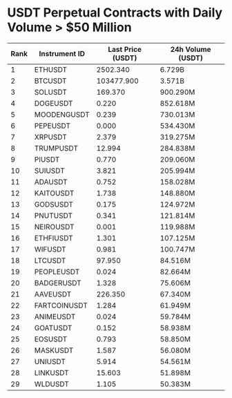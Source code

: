 # USDT Perpetual Contracts with Daily Volume > $50 Million

| Rank | Instrument ID | Last Price (USDT) | 24h Volume (USDT) |
|------|---------------|-------------------|-------------------|
| 1 | ETHUSDT | 2502.340 | 6.729B |
| 2 | BTCUSDT | 103477.900 | 3.571B |
| 3 | SOLUSDT | 169.370 | 900.290M |
| 4 | DOGEUSDT | 0.220 | 852.618M |
| 5 | MOODENGUSDT | 0.239 | 730.013M |
| 6 | PEPEUSDT | 0.000 | 534.430M |
| 7 | XRPUSDT | 2.379 | 319.275M |
| 8 | TRUMPUSDT | 12.994 | 284.838M |
| 9 | PIUSDT | 0.770 | 209.060M |
| 10 | SUIUSDT | 3.821 | 205.994M |
| 11 | ADAUSDT | 0.752 | 158.028M |
| 12 | KAITOUSDT | 1.738 | 148.880M |
| 13 | GODSUSDT | 0.175 | 124.972M |
| 14 | PNUTUSDT | 0.341 | 121.814M |
| 15 | NEIROUSDT | 0.001 | 119.988M |
| 16 | ETHFIUSDT | 1.301 | 107.125M |
| 17 | WIFUSDT | 0.981 | 100.747M |
| 18 | LTCUSDT | 97.950 | 84.516M |
| 19 | PEOPLEUSDT | 0.024 | 82.664M |
| 20 | BADGERUSDT | 1.328 | 75.606M |
| 21 | AAVEUSDT | 226.350 | 67.340M |
| 22 | FARTCOINUSDT | 1.284 | 61.949M |
| 23 | ANIMEUSDT | 0.024 | 59.784M |
| 24 | GOATUSDT | 0.152 | 58.938M |
| 25 | EOSUSDT | 0.793 | 58.850M |
| 26 | MASKUSDT | 1.587 | 56.080M |
| 27 | UNIUSDT | 5.914 | 54.561M |
| 28 | LINKUSDT | 15.603 | 51.898M |
| 29 | WLDUSDT | 1.105 | 50.383M |
